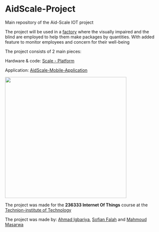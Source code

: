 # AidScale-Project


Main repository of the Aid-Scale IOT project

The project will be used in a <a href="https://www.migdalor.org.il/%D7%AA%D7%97%D7%95%D7%9D-%D7%A9%D7%99%D7%A8%D7%95%D7%AA/%d7%94%d7%9e%d7%a4%d7%a2%d7%9c-%d7%94%d7%9e%d7%95%d7%92%d7%9f/">factory</a> where the visually impaired and the
blind are employed to help them make packages by quantities.
With added feature to monitor employees and concern for their well-being


The project consists of 2 main pieces:

Hardware & code: <a href="https://github.com/Ahmad152/Scale-Platform.git"> Scale - Platform </a>

Application: <a href="https://github.com/Ahmad152/AidScale-Mobile-Application.git"> AidScale-Mobile-Application </a>

<img src="ProjectPoster.png" width="400px"/>

The project was made for the <b>236333 Internet Of Things</b> course at the <a href="https://www.technion.ac.il/en/home-2/">Technion-institute of Technology</a>

The project was made by: <a href="https://github.com/Ahmad152">Ahmad Igbariya</a>, <a href="https://github.com/sofianfalah">Sofian Falah</a> and <a href="https://github.com/AmeerMsarwa98">Mahmoud Masarwa</a>
